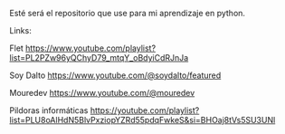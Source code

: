 Esté será el repositorio que use para mi aprendizaje en python.

Links:

Flet
https://www.youtube.com/playlist?list=PL2PZw96yQChyD79_mtqY_oBdyiCdRJnJa

Soy Dalto
https://www.youtube.com/@soydalto/featured

Mouredev
https://www.youtube.com/@mouredev

Pildoras informáticas
https://youtube.com/playlist?list=PLU8oAlHdN5BlvPxziopYZRd55pdqFwkeS&si=BHOaj8tVs5SU3UNl
